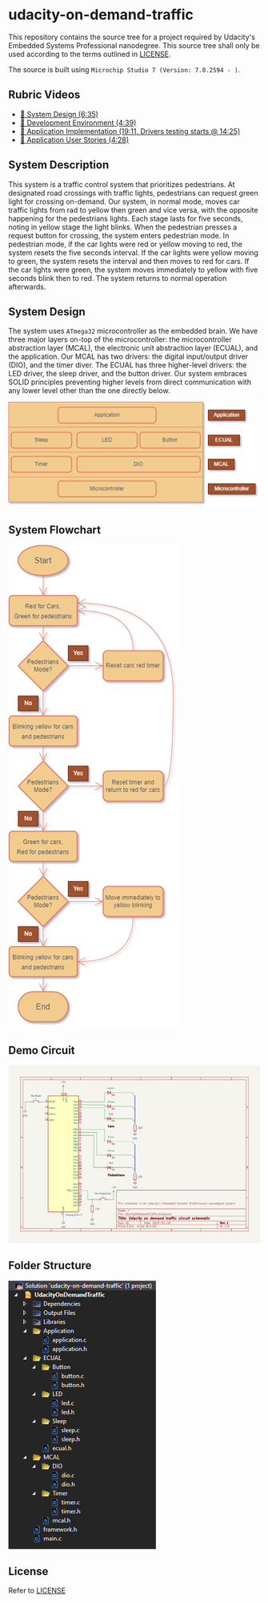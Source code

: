 udacity-on-demand-traffic
=========================

This repository contains the source tree for a project required by Udacity's Embedded Systems Professional nanodegree. This source tree shall only be used according to the terms outlined in [LICENSE](./LICENSE).

The source is built using `Microchip Studio 7 (Version: 7.0.2594 - )`.

Rubric Videos
-------------

- [🎥 System Design (6:35)](./docs/vids/1_vid_system_design.mp4)
- [🎥 Development Environment (4:39)](./docs/vids/2_vid_dev_env.mp4)
- [🎥 Application Implementation (19:11, Drivers testing starts @ 14:25)](./docs/vids/3_vid_implement_app.mp4)
- [🎥 Application User Stories (4:28)](./docs/vids/4_vid_test_user_cases.mp4)

System Description
------------------

This system is a traffic control system that prioritizes pedestrians. At designated road crossings with traffic lights, pedestrians can request green light for crossing on-demand. Our system, in normal mode, moves car traffic lights from rad to yellow then green and vice versa, with the opposite happening for the pedestrians lights. Each stage lasts for five seconds, noting in yellow stage the light blinks. When the pedestrian presses a request button for crossing, the system enters pedestrian mode. In pedestrian mode, if the car lights were red or yellow moving to red, the system resets the five seconds interval. If the car lights were yellow moving to green, the system resets the interval and then moves to red for cars. If the car lights were green, the system moves immediately to yellow with five seconds blink then to red. The system returns to normal operation afterwards.

System Design
-------------

The system uses `ATmega32` microcontroller as the embedded brain. We have three major layers on-top of the microcontroller: the microcontroller abstraction layer (MCAL), the electronic unit abstraction layer (ECUAL), and the application. Our MCAL has two drivers: the digital input/output driver (DIO), and the timer diver. The ECUAL has three higher-level drivers: the LED driver, the sleep driver, and the button driver. Our system embraces SOLID principles preventing higher levels from direct communication with any lower level other than the one directly below.

![System Design](./docs/imgs/SystemDesign.png)

System Flowchart
----------------

![System Flowchart](./docs/imgs/SystemFlowChart.png)

Demo Circuit
------------

![Demo Circuit](./docs/imgs/DemoCircuit.png)

Folder Structure
----------------

![Folder Structure](./docs/imgs/FolderStructure.png)

License
-------

Refer to [LICENSE](./LICENSE)
